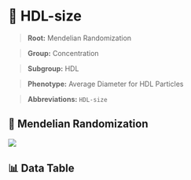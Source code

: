 # 🧪 HDL-size

> **Root:** Mendelian Randomization

> **Group:** Concentration  

> **Subgroup:** HDL

> **Phenotype:** Average Diameter for HDL Particles  

> **Abbreviations:** `HDL-size`

## 🧬 Mendelian Randomization  

<img src="/MR/Figures/Inverse/HDLhengxiansize.png"/>


## 📊 Data Table


<CsvTableMRI src="/public/MR/Data/Inverse/HDLhengxiansize.csv"/>
